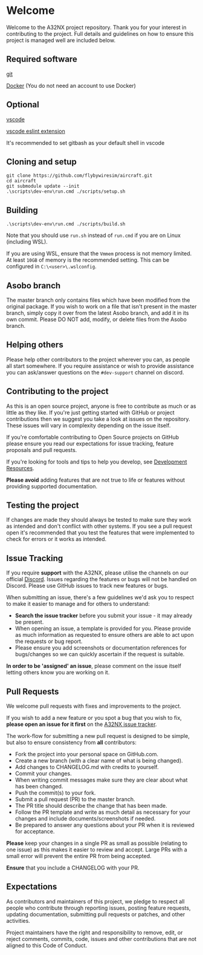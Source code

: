 # Welcome

Welcome to the A32NX project repository. Thank you for your interest in contributing to the project. Full details and guidelines on how to ensure this project is managed well are included below.

## Required software

[git](https://git-scm.com/downloads)

[Docker](https://docs.docker.com/get-docker/) (You do not need an account to use Docker)

## Optional

[vscode](https://code.visualstudio.com/download)

[vscode eslint extension](https://marketplace.visualstudio.com/items?itemName=dbaeumer.vscode-eslint)

It's recommended to set gitbash as your default shell in vscode

## Cloning and setup

```shell
git clone https://github.com/flybywiresim/aircraft.git
cd aircraft
git submodule update --init
.\scripts\dev-env\run.cmd ./scripts/setup.sh
```

## Building

```shell
.\scripts\dev-env\run.cmd ./scripts/build.sh
```

Note that you should use `run.sh` instead of `run.cmd` if you are on Linux (including WSL).

If you are using WSL, ensure that the `Vmmem` process is not memory limited. At least `10GB` of memory is the recommended setting. This can be configured in `C:\<user>\.wslconfig`.
## Asobo branch

The master branch only contains files which have been modified from the original package. If you wish to work on a file that isn't present in the master branch, simply copy it over from the latest Asobo branch, and add it in its own commit. Please DO NOT add, modify, or delete files from the Asobo branch.

## Helping others

Please help other contributors to the project wherever you can, as people all start somewhere. If you require assistance or wish to provide assistance you can ask/answer questions on the `#dev-support` channel on discord.

## Contributing to the project

As this is an open source project, anyone is free to contribute as much or as little as they like. If you're just getting started with GitHub or project contributions then we suggest you take a look at issues on the repository. These issues will vary in complexity depending on the issue itself.

If you're comfortable contributing to Open Source projects on GitHub please ensure you read our expectations for issue tracking, feature proposals and pull requests.

If you're looking for tools and tips to help you develop, see [Development Resources](../fbw-a32nx/docs/resources.md).

**Please avoid** adding features that are not true to life or features without providing supported documentation.

## Testing the project

If changes are made they should always be tested to make sure they work as intended and don't conflict with other systems. If you see a pull request open it's recommended that you test the features that were implemented to check for errors or it works as intended.

## Issue Tracking

If you require **support** with the A32NX, please utilise the channels on our official [Discord](https://discord.gg/flybywire). Issues regarding the features or bugs will not be handled on Discord. Please use GitHub issues to track new features or bugs.

When submitting an issue, there's a few guidelines we'd ask you to respect to make it easier to manage and for others to understand:
* **Search the issue tracker** before you submit your issue - it may already be present.
* When opening an issue, a template is provided for you. Please provide as much information as requested to ensure others are able to act upon the requests or bug report.
* Please ensure you add screenshots or documentation references for bugs/changes so we can quickly ascertain if the request is suitable.

**In order to be 'assigned' an issue**, please comment on the issue itself letting others know you are working on it.

## Pull Requests

We welcome pull requests with fixes and improvements to the project.

If you wish to add a new feature or you spot a bug that you wish to fix, **please open an issue for it first** on the [A32NX issue tracker](https://github.com/flybywiresim/aircraft/issues).

The work-flow for submitting a new pull request is designed to be simple, but also to ensure consistency from **all** contributors:
* Fork the project into your personal space on GitHub.com.
* Create a new branch (with a clear name of what is being changed).
* Add changes to CHANGELOG.md with credits to yourself.
* Commit your changes.
* When writing commit messages make sure they are clear about what has been changed.
* Push the commit(s) to your fork.
* Submit a pull request (PR) to the master branch.
* The PR title should describe the change that has been made.
* Follow the PR template and write as much detail as necessary for your changes and include documents/screenshots if needed.
* Be prepared to answer any questions about your PR when it is reviewed for acceptance.

**Please** keep your changes in a single PR as small as possible (relating to one issue) as this makes it easier to review and accept.  Large PRs with a small error will prevent the entire PR from being accepted.

**Ensure** that you include a CHANGELOG with your PR.

## Expectations
As contributors and maintainers of this project, we pledge to respect all people who contribute through reporting issues, posting feature requests, updating documentation, submitting pull requests or patches, and other activities.

Project maintainers have the right and responsibility to remove, edit, or reject comments, commits, code, issues and other contributions that are not aligned to this Code of Conduct.
